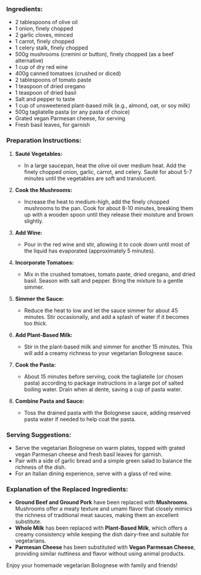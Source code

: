 ### Ingredients:
- 2 tablespoons of olive oil
- 1 onion, finely chopped
- 2 garlic cloves, minced
- 1 carrot, finely chopped
- 1 celery stalk, finely chopped
- 500g mushrooms (cremini or button), finely chopped (as a beef alternative)
- 1 cup of dry red wine
- 400g canned tomatoes (crushed or diced)
- 2 tablespoons of tomato paste
- 1 teaspoon of dried oregano
- 1 teaspoon of dried basil
- Salt and pepper to taste
- 1 cup of unsweetened plant-based milk (e.g., almond, oat, or soy milk)
- 500g tagliatelle pasta (or any pasta of choice) 
- Grated vegan Parmesan cheese, for serving
- Fresh basil leaves, for garnish

### Preparation Instructions:

1. **Sauté Vegetables:**
   - In a large saucepan, heat the olive oil over medium heat. Add the finely chopped onion, garlic, carrot, and celery. Sauté for about 5-7 minutes until the vegetables are soft and translucent.

2. **Cook the Mushrooms:**
   - Increase the heat to medium-high, add the finely chopped mushrooms to the pan. Cook for about 8-10 minutes, breaking them up with a wooden spoon until they release their moisture and brown slightly.

3. **Add Wine:**
   - Pour in the red wine and stir, allowing it to cook down until most of the liquid has evaporated (approximately 5 minutes).

4. **Incorporate Tomatoes:**
   - Mix in the crushed tomatoes, tomato paste, dried oregano, and dried basil. Season with salt and pepper. Bring the mixture to a gentle simmer.

5. **Simmer the Sauce:**
   - Reduce the heat to low and let the sauce simmer for about 45 minutes. Stir occasionally, and add a splash of water if it becomes too thick.

6. **Add Plant-Based Milk:**
   - Stir in the plant-based milk and simmer for another 15 minutes. This will add a creamy richness to your vegetarian Bolognese sauce.

7. **Cook the Pasta:**
   - About 15 minutes before serving, cook the tagliatelle (or chosen pasta) according to package instructions in a large pot of salted boiling water. Drain when al dente, saving a cup of pasta water.

8. **Combine Pasta and Sauce:**
   - Toss the drained pasta with the Bolognese sauce, adding reserved pasta water if needed to help coat the pasta.

### Serving Suggestions:
- Serve the vegetarian Bolognese on warm plates, topped with grated vegan Parmesan cheese and fresh basil leaves for garnish.
- Pair with a side of garlic bread and a simple green salad to balance the richness of the dish.
- For an Italian dining experience, serve with a glass of red wine.

### Explanation of the Replaced Ingredients:
- **Ground Beef and Ground Pork** have been replaced with **Mushrooms**. Mushrooms offer a meaty texture and umami flavor that closely mimics the richness of traditional meat sauces, making them an excellent substitute.
- **Whole Milk** has been replaced with **Plant-Based Milk**, which offers a creamy consistency while keeping the dish dairy-free and suitable for vegetarians.
- **Parmesan Cheese** has been substituted with **Vegan Parmesan Cheese**, providing similar nuttiness and flavor without using animal products.

Enjoy your homemade vegetarian Bolognese with family and friends!